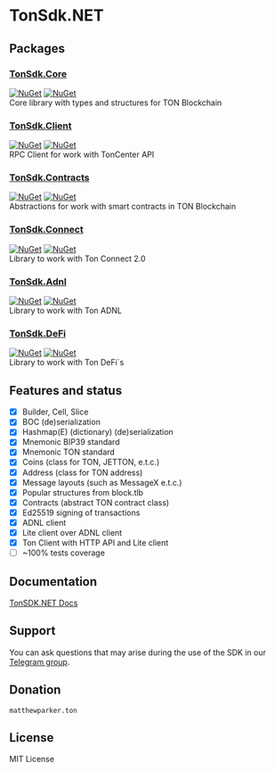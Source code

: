 # TonSdk.NET

## Packages

### [TonSdk.Core](https://www.nuget.org/packages/TonSdk.Core/)
[![NuGet](https://img.shields.io/nuget/dt/TonSdk.Core.svg)](https://www.nuget.org/packages/TonSdk.Core)
[![NuGet](https://img.shields.io/nuget/vpre/TonSdk.Core.svg)](https://www.nuget.org/packages/TonSdk.Core) \
Core library with types and structures for TON Blockchain

### [TonSdk.Client](https://www.nuget.org/packages/TonSdk.Client/)
[![NuGet](https://img.shields.io/nuget/dt/TonSdk.Client.svg)](https://www.nuget.org/packages/TonSdk.Client)
[![NuGet](https://img.shields.io/nuget/vpre/TonSdk.Client.svg)](https://www.nuget.org/packages/TonSdk.Client) \
RPC Client for work with TonCenter API

### [TonSdk.Contracts](https://www.nuget.org/packages/TonSdk.Contracts/)
[![NuGet](https://img.shields.io/nuget/dt/TonSdk.Contracts.svg)](https://www.nuget.org/packages/TonSdk.Contracts)
[![NuGet](https://img.shields.io/nuget/vpre/TonSdk.Contracts.svg)](https://www.nuget.org/packages/TonSdk.Contracts) \
Abstractions for work with smart contracts in TON Blockchain

### [TonSdk.Connect](https://www.nuget.org/packages/TonSdk.Connect/)
[![NuGet](https://img.shields.io/nuget/dt/TonSdk.Connect.svg)](https://www.nuget.org/packages/TonSdk.Connect)
[![NuGet](https://img.shields.io/nuget/vpre/TonSdk.Connect.svg)](https://www.nuget.org/packages/TonSdk.Connect) \
Library to work with Ton Connect 2.0

### [TonSdk.Adnl](https://www.nuget.org/packages/TonSdk.Adnl/)
[![NuGet](https://img.shields.io/nuget/dt/TonSdk.Adnl.svg)](https://www.nuget.org/packages/TonSdk.Adnl)
[![NuGet](https://img.shields.io/nuget/vpre/TonSdk.Adnl.svg)](https://www.nuget.org/packages/TonSdk.Adnl) \
Library to work with Ton ADNL

### [TonSdk.DeFi](https://www.nuget.org/packages/TonSdk.DeFi/)
[![NuGet](https://img.shields.io/nuget/dt/TonSdk.Defi.svg)](https://www.nuget.org/packages/TonSdk.DeFi)
[![NuGet](https://img.shields.io/nuget/vpre/TonSdk.DeFi.svg)](https://www.nuget.org/packages/TonSdk.DeFi) \
Library to work with Ton DeFi`s

## Features and status

- [x] Builder, Cell, Slice
- [x] BOC  (de)serialization
- [x] Hashmap(E) (dictionary) (de)serialization
- [x] Mnemonic BIP39 standard
- [x] Mnemonic TON standard
- [x] Coins (class for TON, JETTON, e.t.c.)
- [x] Address (class for TON address)
- [x] Message layouts (such as MessageX e.t.c.)
- [x] Popular structures from block.tlb
- [x] Contracts (abstract TON contract class)
- [x] Ed25519 signing of transactions
- [x] ADNL client
- [x] Lite client over ADNL client
- [x] Ton Client with HTTP API and Lite client
- [ ] ~100% tests coverage

## Documentation
[TonSDK.NET Docs](https://docs.tonsdk.net/user-manual/getting-started)

## Support
You can ask questions that may arise during the use of the SDK in our [Telegram group](https://t.me/cont_team/104).

## Donation

`matthewparker.ton`

## License

MIT License
